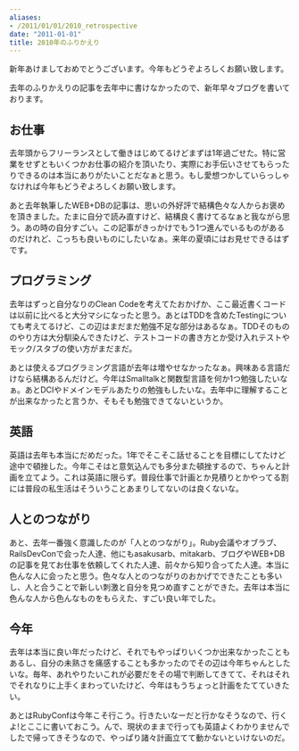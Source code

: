 ```yaml
---
aliases:
- /2011/01/01/2010_retrospective
date: "2011-01-01"
title: 2010年のふりかえり
---
```

新年あけましておめでとうございます。今年もどうぞよろしくお願い致します。

去年のふりかえりの記事を去年中に書けなかったので、新年早々ブログを書いております。

<h2>お仕事</h2>
去年頭からフリーランスとして働きはじめてるけどまずは1年過ごせた。特に営業をせずともいくつかお仕事の紹介を頂いたり、実際にお手伝いさせてもらったりできるのは本当にありがたいことだなぁと思う。もし愛想つかしていらっしゃなければ今年もどうぞよろしくお願い致します。

あと去年執筆したWEB+DBの記事は、思いの外好評で結構色々な人からお褒めを頂きました。たまに自分で読み直すけど、結構良く書けてるなぁと我ながら思う。あの時の自分すごい。この記事がきっかけでもう1つ進んでいるものがあるのだけれど、こっちも良いものにしたいなぁ。来年の夏頃にはお見せできるはずです。

<h2>プログラミング</h2>
去年はずっと自分なりのClean Codeを考えてたおかげか、ここ最近書くコードは以前に比べると大分マシになったと思う。あとはTDDを含めたTestingについても考えてるけど、この辺はまだまだ勉強不足な部分はあるなぁ。TDDそのもののやり方は大分馴染んできたけど、テストコードの書き方とか受け入れテストやモック/スタブの使い方がまだまだ。

あとは使えるプログラミング言語が去年は増やせなかったなぁ。興味ある言語だけなら結構あるんだけど。今年はSmalltalkと関数型言語を何か1つ勉強したいなぁ。あとDCIやドメインモデルあたりの勉強もしたいな。去年中に理解することが出来なかったと言うか、そもそも勉強できてないというか。

<h2>英語</h2>
英語は去年も本当にだめだった。1年でそこそこ話せることを目標にしてたけど途中で頓挫した。今年こそはと意気込んでも多分また頓挫するので、ちゃんと計画を立てよう。これは英語に限らず。普段仕事で計画とか見積りとかやってる割には普段の私生活はそういうことあまりしてないのは良くないな。

<h2>人とのつながり</h2>
あと、去年一番強く意識したのが「人とのつながり」。Ruby会議やオブラブ、RailsDevConで会った人達、他にもasakusarb、mitakarb、ブログやWEB+DBの記事を見てお仕事を依頼してくれた人達、前々から知り合ってた人達。本当に色んな人に会ったと思う。色々な人とのつながりのおかげでできたことも多いし、人と合うことで新しい刺激と自分を見つめ直すことができた。去年は本当に色んな人から色んなものをもらえた、すごい良い年でした。

<h2>今年</h2>
去年は本当に良い年だったけど、それでもやっぱりいくつか出来なかったこともあるし、自分の未熟さを痛感することも多かったのでその辺は今年ちゃんとしたいな。毎年、あれやりたいこれが必要だをその場で判断してきてて、それはそれでそれなりに上手くまわっていたけど、今年はもうちょっと計画をたてていきたい。

あとはRubyConfは今年こそ行こう。行きたいなーだと行かなそうなので、行くよ!とここに書いておこう。んで、現状のままで行っても英語よくわかりませんでしたで帰ってきそうなので、やっぱり諸々計画立てて動かないといけないのだ。